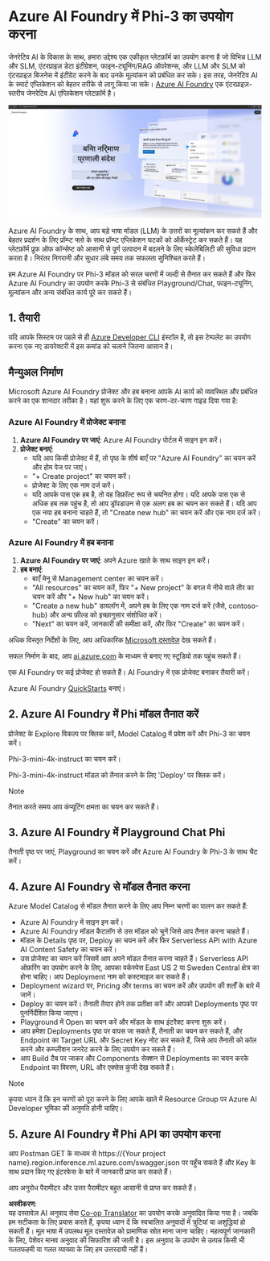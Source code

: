 <!--
CO_OP_TRANSLATOR_METADATA:
{
  "original_hash": "6525689374197af33b41a93811e473a2",
  "translation_date": "2025-04-04T18:45:57+00:00",
  "source_file": "md\\02.QuickStart\\AzureAIFoundry_QuickStart.md",
  "language_code": "hi"
}
-->
# **Azure AI Foundry में Phi-3 का उपयोग करना**

जेनरेटिव AI के विकास के साथ, हमारा उद्देश्य एक एकीकृत प्लेटफ़ॉर्म का उपयोग करना है जो विभिन्न LLM और SLM, एंटरप्राइज़ डेटा इंटीग्रेशन, फाइन-ट्यूनिंग/RAG ऑपरेशन्स, और LLM और SLM को एंटरप्राइज़ बिजनेस में इंटीग्रेट करने के बाद उनके मूल्यांकन को प्रबंधित कर सके। इस तरह, जेनरेटिव AI के स्मार्ट एप्लिकेशन को बेहतर तरीके से लागू किया जा सके। [Azure AI Foundry](https://ai.azure.com) एक एंटरप्राइज़-स्तरीय जेनरेटिव AI एप्लिकेशन प्लेटफ़ॉर्म है।

![aistudo](../../../../translated_images/aifoundry_home.ffa4fe13d11f26171097f8666a1db96ac0979ffa1adde80374c60d1136c7e1de.hi.png)

Azure AI Foundry के साथ, आप बड़े भाषा मॉडल (LLM) के उत्तरों का मूल्यांकन कर सकते हैं और बेहतर प्रदर्शन के लिए प्रॉम्प्ट फ्लो के साथ प्रॉम्प्ट एप्लिकेशन घटकों को ऑर्केस्ट्रेट कर सकते हैं। यह प्लेटफ़ॉर्म प्रूफ ऑफ कॉन्सेप्ट को आसानी से पूर्ण उत्पादन में बदलने के लिए स्केलेबिलिटी की सुविधा प्रदान करता है। निरंतर निगरानी और सुधार लंबे समय तक सफलता सुनिश्चित करते हैं।

हम Azure AI Foundry पर Phi-3 मॉडल को सरल चरणों में जल्दी से तैनात कर सकते हैं और फिर Azure AI Foundry का उपयोग करके Phi-3 से संबंधित Playground/Chat, फाइन-ट्यूनिंग, मूल्यांकन और अन्य संबंधित कार्य पूरे कर सकते हैं।

## **1. तैयारी**

यदि आपके सिस्टम पर पहले से ही [Azure Developer CLI](https://learn.microsoft.com/azure/developer/azure-developer-cli/overview?WT.mc_id=aiml-138114-kinfeylo) इंस्टॉल है, तो इस टेम्पलेट का उपयोग करना एक नए डायरेक्टरी में इस कमांड को चलाने जितना आसान है।

## मैन्युअल निर्माण

Microsoft Azure AI Foundry प्रोजेक्ट और हब बनाना आपके AI कार्य को व्यवस्थित और प्रबंधित करने का एक शानदार तरीका है। यहां शुरू करने के लिए एक चरण-दर-चरण गाइड दिया गया है:

### Azure AI Foundry में प्रोजेक्ट बनाना

1. **Azure AI Foundry पर जाएं**: Azure AI Foundry पोर्टल में साइन इन करें।
2. **प्रोजेक्ट बनाएं**:
   - यदि आप किसी प्रोजेक्ट में हैं, तो पृष्ठ के शीर्ष बाएँ पर "Azure AI Foundry" का चयन करें और होम पेज पर जाएं।
   - "+ Create project" का चयन करें।
   - प्रोजेक्ट के लिए एक नाम दर्ज करें।
   - यदि आपके पास एक हब है, तो वह डिफ़ॉल्ट रूप से चयनित होगा। यदि आपके पास एक से अधिक हब तक पहुंच है, तो आप ड्रॉपडाउन से एक अलग हब का चयन कर सकते हैं। यदि आप एक नया हब बनाना चाहते हैं, तो "Create new hub" का चयन करें और एक नाम दर्ज करें।
   - "Create" का चयन करें।

### Azure AI Foundry में हब बनाना

1. **Azure AI Foundry पर जाएं**: अपने Azure खाते के साथ साइन इन करें।
2. **हब बनाएं**:
   - बाएँ मेनू से Management center का चयन करें।
   - "All resources" का चयन करें, फिर "+ New project" के बगल में नीचे वाले तीर का चयन करें और "+ New hub" का चयन करें।
   - "Create a new hub" डायलॉग में, अपने हब के लिए एक नाम दर्ज करें (जैसे, contoso-hub) और अन्य फ़ील्ड को इच्छानुसार संशोधित करें।
   - "Next" का चयन करें, जानकारी की समीक्षा करें, और फिर "Create" का चयन करें।

अधिक विस्तृत निर्देशों के लिए, आप आधिकारिक [Microsoft दस्तावेज़](https://learn.microsoft.com/azure/ai-studio/how-to/create-projects) देख सकते हैं।

सफल निर्माण के बाद, आप [ai.azure.com](https://ai.azure.com/) के माध्यम से बनाए गए स्टूडियो तक पहुंच सकते हैं।

एक AI Foundry पर कई प्रोजेक्ट हो सकते हैं। AI Foundry में एक प्रोजेक्ट बनाकर तैयारी करें।

Azure AI Foundry [QuickStarts](https://learn.microsoft.com/azure/ai-studio/quickstarts/get-started-code) बनाएं।

## **2. Azure AI Foundry में Phi मॉडल तैनात करें**

प्रोजेक्ट के Explore विकल्प पर क्लिक करें, Model Catalog में प्रवेश करें और Phi-3 का चयन करें।

Phi-3-mini-4k-instruct का चयन करें।

Phi-3-mini-4k-instruct मॉडल को तैनात करने के लिए 'Deploy' पर क्लिक करें।

> [!NOTE]
>
> तैनात करते समय आप कंप्यूटिंग क्षमता का चयन कर सकते हैं।

## **3. Azure AI Foundry में Playground Chat Phi**

तैनाती पृष्ठ पर जाएं, Playground का चयन करें और Azure AI Foundry के Phi-3 के साथ चैट करें।

## **4. Azure AI Foundry से मॉडल तैनात करना**

Azure Model Catalog से मॉडल तैनात करने के लिए आप निम्न चरणों का पालन कर सकते हैं:

- Azure AI Foundry में साइन इन करें।
- Azure AI Foundry मॉडल कैटलॉग से उस मॉडल को चुनें जिसे आप तैनात करना चाहते हैं।
- मॉडल के Details पृष्ठ पर, Deploy का चयन करें और फिर Serverless API with Azure AI Content Safety का चयन करें।
- उस प्रोजेक्ट का चयन करें जिसमें आप अपने मॉडल तैनात करना चाहते हैं। Serverless API ऑफ़रिंग का उपयोग करने के लिए, आपका वर्कस्पेस East US 2 या Sweden Central क्षेत्र का होना चाहिए। आप Deployment नाम को कस्टमाइज़ कर सकते हैं।
- Deployment wizard पर, Pricing और terms का चयन करें और उपयोग की शर्तों के बारे में जानें।
- Deploy का चयन करें। तैनाती तैयार होने तक प्रतीक्षा करें और आपको Deployments पृष्ठ पर पुनर्निर्देशित किया जाएगा।
- Playground में Open का चयन करें और मॉडल के साथ इंटरैक्ट करना शुरू करें।
- आप हमेशा Deployments पृष्ठ पर वापस जा सकते हैं, तैनाती का चयन कर सकते हैं, और Endpoint का Target URL और Secret Key नोट कर सकते हैं, जिसे आप तैनाती को कॉल करने और कम्प्लीशन जनरेट करने के लिए उपयोग कर सकते हैं।
- आप Build टैब पर जाकर और Components सेक्शन से Deployments का चयन करके Endpoint का विवरण, URL और एक्सेस कुंजी देख सकते हैं।

> [!NOTE]
> कृपया ध्यान दें कि इन चरणों को पूरा करने के लिए आपके खाते में Resource Group पर Azure AI Developer भूमिका की अनुमति होनी चाहिए।

## **5. Azure AI Foundry में Phi API का उपयोग करना**

आप Postman GET के माध्यम से https://{Your project name}.region.inference.ml.azure.com/swagger.json पर पहुँच सकते हैं और Key के साथ प्रदान किए गए इंटरफेस के बारे में जानकारी प्राप्त कर सकते हैं।

आप अनुरोध पैरामीटर और उत्तर पैरामीटर बहुत आसानी से प्राप्त कर सकते हैं।

**अस्वीकरण**:  
यह दस्तावेज़ AI अनुवाद सेवा [Co-op Translator](https://github.com/Azure/co-op-translator) का उपयोग करके अनुवादित किया गया है। जबकि हम सटीकता के लिए प्रयास करते हैं, कृपया ध्यान दें कि स्वचालित अनुवादों में त्रुटियां या अशुद्धियां हो सकती हैं। मूल भाषा में उपलब्ध मूल दस्तावेज़ को प्रामाणिक स्रोत माना जाना चाहिए। महत्वपूर्ण जानकारी के लिए, पेशेवर मानव अनुवाद की सिफारिश की जाती है। इस अनुवाद के उपयोग से उत्पन्न किसी भी गलतफहमी या गलत व्याख्या के लिए हम उत्तरदायी नहीं हैं।